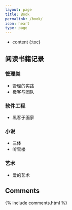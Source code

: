 ```yaml
---
layout: page
title: Book
permalink: /book/
icon: heart
type: page
---
```


* content
{:toc}

## 阅读书籍记录
### 管理类
* 管理的实践
* 极客与团队
### 软件工程
* 黑客于画家
### 小说
* 三体
* 听雪楼
### 艺术
* 爱的艺术
## Comments

{% include comments.html %}
